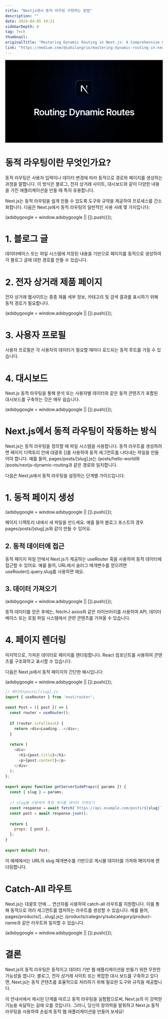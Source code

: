 ```yaml
---
title: "Nextjs에서 동적 라우팅 구현하는 방법"
description: ""
date: 2024-04-05 19:21
sidebarDepth: 0
tag: Tech
thumbnail: 
originalTitle: "Mastering Dynamic Routing in Next.js: A Comprehensive Guide"
link: "https://medium.com/@sahilangrio/mastering-dynamic-routing-in-next-js-a-comprehensive-guide-4765d86fdab2"
---
```



![MasteringDynamicRoutinginNextjsAComprehensiveGuide_0.png](./img/MasteringDynamicRoutinginNextjsAComprehensiveGuide_0.png)

# 동적 라우팅이란 무엇인가요?

동적 라우팅은 사용자 입력이나 데이터 변경에 따라 동적으로 경로와 페이지를 생성하는 과정을 말합니다. 이 방식은 블로그, 전자 상거래 사이트, 대시보드와 같이 다양한 내용을 가진 애플리케이션을 만들 때 특히 유용합니다.

Next.js는 동적 라우팅을 쉽게 만들 수 있도록 도구와 규약을 제공하여 프로세스를 간소화합니다. 다음은 Next.js에서 동적 라우팅의 일반적인 사용 사례 몇 가지입니다:

<!-- ui-log 수평형 -->
<ins class="adsbygoogle"
  style="display:block"
  data-ad-client="ca-pub-4877378276818686"
  data-ad-slot="9743150776"
  data-ad-format="auto"
  data-full-width-responsive="true"></ins>
<component is="script">
(adsbygoogle = window.adsbygoogle || []).push({});
</component>

# 1. 블로그 글

데이터베이스 또는 파일 시스템에 저장된 내용을 기반으로 페이지를 동적으로 생성하여 각 블로그 글에 대한 경로를 만들 수 있습니다.

# 2. 전자 상거래 제품 페이지

전자 상거래 웹사이트는 종종 제품 세부 정보, 카테고리 및 검색 결과를 표시하기 위해 동적 경로가 필요합니다.

<!-- ui-log 수평형 -->
<ins class="adsbygoogle"
  style="display:block"
  data-ad-client="ca-pub-4877378276818686"
  data-ad-slot="9743150776"
  data-ad-format="auto"
  data-full-width-responsive="true"></ins>
<component is="script">
(adsbygoogle = window.adsbygoogle || []).push({});
</component>

# 3. 사용자 프로필

사용자 프로필은 각 사용자의 데이터가 필요할 때마다 로드되는 동적 루트를 가질 수 있습니다.

# 4. 대시보드

Next.js 동적 라우팅을 통해 분석 또는 사용자별 데이터와 같은 동적 콘텐츠가 포함된 대시보드를 구축하는 것은 매우 쉽습니다.

<!-- ui-log 수평형 -->
<ins class="adsbygoogle"
  style="display:block"
  data-ad-client="ca-pub-4877378276818686"
  data-ad-slot="9743150776"
  data-ad-format="auto"
  data-full-width-responsive="true"></ins>
<component is="script">
(adsbygoogle = window.adsbygoogle || []).push({});
</component>

# Next.js에서 동적 라우팅이 작동하는 방식

Next.js는 동적 라우팅을 정의할 때 파일 시스템을 사용합니다. 동적 라우트를 생성하려면 페이지 디렉토리 안에 대괄호 []를 사용하여 동적 세그먼트를 나타내는 파일을 만들어야 합니다. 예를 들어, pages/posts/[slug].js는 /posts/hello-world와 /posts/nextjs-dynamic-routing과 같은 경로와 일치합니다.

다음은 Next.js에서 동적 라우팅을 설정하는 단계별 가이드입니다:

# 1. 동적 페이지 생성

<!-- ui-log 수평형 -->
<ins class="adsbygoogle"
  style="display:block"
  data-ad-client="ca-pub-4877378276818686"
  data-ad-slot="9743150776"
  data-ad-format="auto"
  data-full-width-responsive="true"></ins>
<component is="script">
(adsbygoogle = window.adsbygoogle || []).push({});
</component>

페이지 디렉토리 내에서 새 파일을 만드세요. 예를 들어 블로그 포스트의 경우 pages/posts/[slug].js와 같이 만들 수 있어요.

## 2. 동적 데이터에 접근

동적 페이지 파일 안에서 Next.js가 제공하는 useRouter 훅을 사용하여 동적 데이터에 접근할 수 있어요. 예를 들어, URL에서 슬러그 매개변수를 얻으려면 useRouter().query.slug를 사용하면 돼요.

## 3. 데이터 가져오기

<!-- ui-log 수평형 -->
<ins class="adsbygoogle"
  style="display:block"
  data-ad-client="ca-pub-4877378276818686"
  data-ad-slot="9743150776"
  data-ad-format="auto"
  data-full-width-responsive="true"></ins>
<component is="script">
(adsbygoogle = window.adsbygoogle || []).push({});
</component>

동적 데이터를 얻은 후에는, fetch나 axios와 같은 라이브러리를 사용하여 API, 데이터베이스 또는 로컬 파일 시스템에서 관련 콘텐츠를 가져올 수 있습니다.

# 4. 페이지 렌더링

마지막으로, 가져온 데이터로 페이지를 렌더링합니다. React 컴포넌트를 사용하여 콘텐츠를 구조화하고 표시할 수 있습니다.

다음은 Next.js에서 동적 페이지의 간단한 예시입니다:

<!-- ui-log 수평형 -->
<ins class="adsbygoogle"
  style="display:block"
  data-ad-client="ca-pub-4877378276818686"
  data-ad-slot="9743150776"
  data-ad-format="auto"
  data-full-width-responsive="true"></ins>
<component is="script">
(adsbygoogle = window.adsbygoogle || []).push({});
</component>

```js
// 페이지/posts/[slug].js
import { useRouter } from 'next/router';

const Post = ({ post }) => {
  const router = useRouter();

  if (router.isFallback) {
    return <div>Loading...</div>;
  }

  return (
    <div>
      <h1>{post.title}</h1>
      <p>{post.content}</p>
    </div>
  );
};

export async function getServerSideProps({ params }) {
  const { slug } = params;

  // slug를 사용하여 특정 게시물 데이터 가져오기
  const response = await fetch(`https://api.example.com/posts/${slug}`);
  const post = await response.json();

  return {
    props: { post },
  };
}

export default Post;
```

이 예제에서는 URL의 slug 매개변수를 기반으로 게시물 데이터를 가져와 페이지에 렌더링합니다.

# Catch-All 라우트

Next.js는 대괄호 안에 ... 연산자를 사용하여 catch-all 라우트를 지원합니다. 이를 통해 동적으로 여러 세그먼트를 캡처하는 라우트를 생성할 수 있습니다. 예를 들어, pages/products/[...slug].js는 /products/category/subcategory/product-name과 같은 라우트와 일치할 수 있습니다.

<!-- ui-log 수평형 -->
<ins class="adsbygoogle"
  style="display:block"
  data-ad-client="ca-pub-4877378276818686"
  data-ad-slot="9743150776"
  data-ad-format="auto"
  data-full-width-responsive="true"></ins>
<component is="script">
(adsbygoogle = window.adsbygoogle || []).push({});
</component>

# 결론

Next.js의 동적 라우팅은 동적이고 데이터 기반 웹 애플리케이션을 만들기 위한 무한한 가능성을 엽니다. 블로그, 전자 상거래 사이트 또는 복잡한 대시 보드를 구축하고 있다면, Next.js는 동적 콘텐츠를 효율적으로 처리하기 위해 필요한 도구와 규칙을 제공합니다.

이 안내서에서 제시된 단계를 따르고 동적 라우팅을 실험함으로써, Next.js의 이 강력한 기능을 숙달하는 길에 오를 것입니다. 그러니, 당신의 창의력을 발휘하고 Next.js 동적 라우팅을 사용하여 손쉽게 동적 웹 애플리케이션을 만들어 보세요!